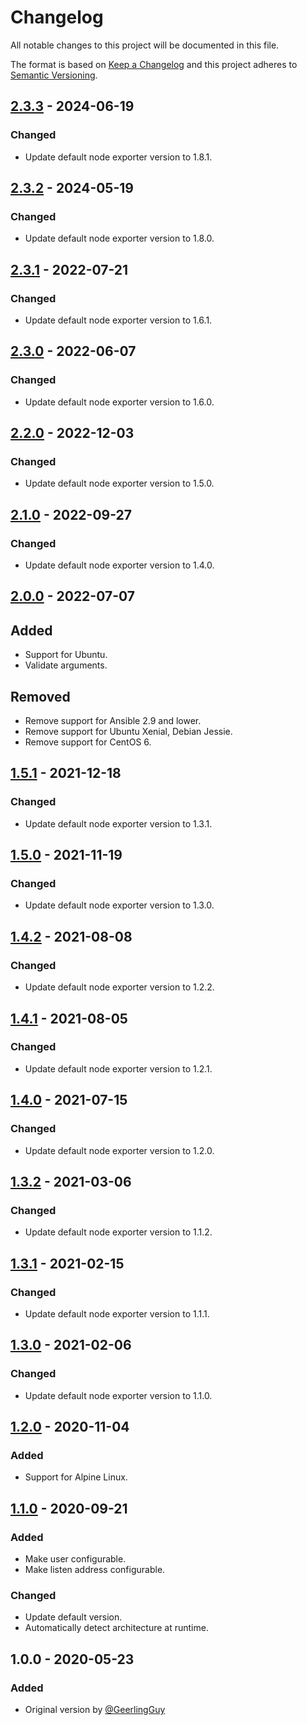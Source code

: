 # Changelog

All notable changes to this project will be documented in this file.

The format is based on [Keep a Changelog](https://keepachangelog.com/en/1.0.0/)
and this project adheres to [Semantic Versioning](https://semver.org/spec/v2.0.0.html).

## [2.3.3][2.3.3] - 2024-06-19

### Changed

- Update default node exporter version to 1.8.1.

## [2.3.2][2.3.2] - 2024-05-19

### Changed

- Update default node exporter version to 1.8.0.

## [2.3.1][2.3.1] - 2022-07-21

### Changed

- Update default node exporter version to 1.6.1.

## [2.3.0][2.3.0] - 2022-06-07

### Changed

- Update default node exporter version to 1.6.0.

## [2.2.0][2.2.0] - 2022-12-03

### Changed

- Update default node exporter version to 1.5.0.

## [2.1.0][2.1.0] - 2022-09-27

### Changed

- Update default node exporter version to 1.4.0.

## [2.0.0][2.0.0] - 2022-07-07

## Added

- Support for Ubuntu.
- Validate arguments.

## Removed

- Remove support for Ansible 2.9 and lower.
- Remove support for Ubuntu Xenial, Debian Jessie.
- Remove support for CentOS 6.

## [1.5.1][1.5.1] - 2021-12-18

### Changed

- Update default node exporter version to 1.3.1.

## [1.5.0][1.5.0] - 2021-11-19

### Changed

- Update default node exporter version to 1.3.0.

## [1.4.2][1.4.2] - 2021-08-08

### Changed

- Update default node exporter version to 1.2.2.

## [1.4.1][1.4.1] - 2021-08-05

### Changed

- Update default node exporter version to 1.2.1.

## [1.4.0][1.4.0] - 2021-07-15

### Changed

- Update default node exporter version to 1.2.0.

## [1.3.2][1.3.2] - 2021-03-06

### Changed

- Update default node exporter version to 1.1.2.

## [1.3.1][1.3.1] - 2021-02-15

### Changed

- Update default node exporter version to 1.1.1.

## [1.3.0][1.3.0] - 2021-02-06

### Changed

- Update default node exporter version to 1.1.0.

## [1.2.0][1.2.0] - 2020-11-04

### Added

- Support for Alpine Linux.

## [1.1.0][1.1.0] - 2020-09-21

### Added

- Make user configurable.
- Make listen address configurable.

### Changed

- Update default version.
- Automatically detect architecture at runtime.

## 1.0.0 - 2020-05-23

### Added

- Original version by [@GeerlingGuy](https://github.com/geerlingguy)

[1.1.0]: https://gitlab.com/radek-sprta/ansible-role-node-exporter/compare/v1.0.0...v1.1.0
[1.2.0]: https://gitlab.com/radek-sprta/ansible-role-node-exporter/compare/v1.1.0...v1.2.0
[1.3.0]: https://gitlab.com/radek-sprta/ansible-role-node-exporter/compare/v1.2.0...v1.3.0
[1.3.1]: https://gitlab.com/radek-sprta/ansible-role-node-exporter/compare/v1.3.0...v1.3.1
[1.3.2]: https://gitlab.com/radek-sprta/ansible-role-node-exporter/compare/v1.3.1...v1.3.2
[1.4.0]: https://gitlab.com/radek-sprta/ansible-role-node-exporter/compare/v1.3.2...v1.4.0
[1.4.1]: https://gitlab.com/radek-sprta/ansible-role-node-exporter/compare/v1.4.0...v1.4.1
[1.4.2]: https://gitlab.com/radek-sprta/ansible-role-node-exporter/compare/v1.4.1...v1.4.2
[1.5.0]: https://gitlab.com/radek-sprta/ansible-role-node-exporter/compare/v1.4.2...v1.5.0
[1.5.1]: https://gitlab.com/radek-sprta/ansible-role-node-exporter/compare/v1.5.0...v1.5.1
[2.0.0]: https://gitlab.com/radek-sprta/ansible-role-node-exporter/compare/v1.5.1...v2.0.0
[2.1.0]: https://gitlab.com/radek-sprta/ansible-role-node-exporter/compare/v2.0.0...v2.1.0
[2.2.0]: https://gitlab.com/radek-sprta/ansible-role-node-exporter/compare/v2.1.0...v2.2.0
[2.3.0]: https://gitlab.com/radek-sprta/ansible-role-node-exporter/compare/v2.2.0...v2.3.0
[2.3.1]: https://gitlab.com/radek-sprta/ansible-role-node-exporter/compare/v2.3.0...v2.3.1
[2.3.2]: https://gitlab.com/radek-sprta/ansible-role-node-exporter/compare/v2.3.1...v2.3.2
[2.3.3]: https://gitlab.com/radek-sprta/ansible-role-node-exporter/compare/v2.3.2...v2.3.3
